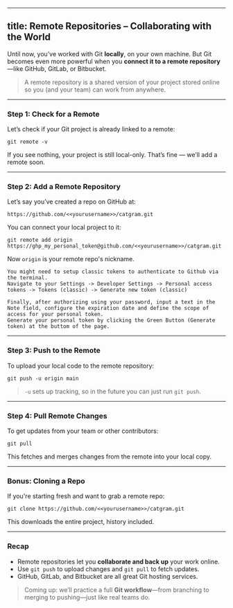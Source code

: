 
---
title: Remote Repositories – Collaborating with the World
---

Until now, you’ve worked with Git **locally**, on your own machine. But Git becomes even more powerful when you **connect it to a remote repository**—like GitHub, GitLab, or Bitbucket.

> A remote repository is a shared version of your project stored online so you (and your team) can work from anywhere.

---

### Step 1: Check for a Remote

Let’s check if your Git project is already linked to a remote:

```execute
git remote -v
```

If you see nothing, your project is still local-only. That’s fine — we’ll add a remote soon.

---

### Step 2: Add a Remote Repository

Let’s say you’ve created a repo on GitHub at:

```
https://github.com/<<yourusername>>/catgram.git
```

You can connect your local project to it:

```copy-and-edit
git remote add origin https://ghp_my_personal_token@github.com/<<yourusername>>/catgram.git
```

Now `origin` is your remote repo's nickname.

```
You might need to setup classic tokens to authenticate to Github via the terminal. 
Navigate to your Settings -> Developer Settings -> Personal access tokens -> Tokens (classic) -> Generate new token (classic)

Finally, after authorizing using your password, input a text in the Note field, configure the expiration date and define the scope of access for your personal token.
Generate your personal token by clicking the Green Button (Generate token) at the buttom of the page. 
```
---

### Step 3: Push to the Remote

To upload your local code to the remote repository:

```execute
git push -u origin main
```

> `-u` sets up tracking, so in the future you can just run `git push`.

---

### Step 4: Pull Remote Changes

To get updates from your team or other contributors:

```execute
git pull
```

This fetches and merges changes from the remote into your local copy.

---

### Bonus: Cloning a Repo

If you're starting fresh and want to grab a remote repo:

```execute
git clone https://github.com/<<yourusername>>/catgram.git
```

This downloads the entire project, history included.

---

### Recap

* Remote repositories let you **collaborate and back up** your work online.
* Use `git push` to upload changes and `git pull` to fetch updates.
* GitHub, GitLab, and Bitbucket are all great Git hosting services.

> Coming up: we’ll practice a full **Git workflow**—from branching to merging to pushing—just like real teams do.
